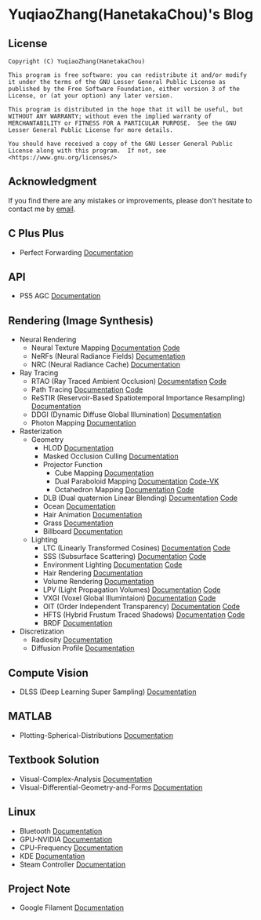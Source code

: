 # YuqiaoZhang(HanetakaChou)'s Blog  

## License  
```  
Copyright (C) YuqiaoZhang(HanetakaChou)

This program is free software: you can redistribute it and/or modify it under the terms of the GNU Lesser General Public License as published by the Free Software Foundation, either version 3 of the License, or (at your option) any later version.

This program is distributed in the hope that it will be useful, but WITHOUT ANY WARRANTY; without even the implied warranty of MERCHANTABILITY or FITNESS FOR A PARTICULAR PURPOSE.  See the GNU Lesser General Public License for more details.

You should have received a copy of the GNU Lesser General Public License along with this program.  If not, see <https://www.gnu.org/licenses/>
```  

## Acknowledgment  

If you find there are any mistakes or improvements, please don't hesitate to contact me by [email](mailto:HanetakaChou@outlook.com).  

## C Plus Plus  

- Perfect Forwarding [Documentation](./index?file=C-Plus-Plus/Perfect-Forwarding.md)  

## API  

- PS5 AGC [Documentation](./index?file=Console-Tutorial/index.md)  

## Rendering (Image Synthesis)  

- Neural Rendering
    - Neural Texture Mapping [Documentation](./index?file=Rendering/Neural-Rendering/Neural-Texture-Mapping.md) [Code](https://github.com/HanetakaChou/Neural-Texture-Mapping)      
    - NeRFs (Neural Radiance Fields) [Documentation](./index?file=Rendering/Neural-Rendering/Neural-Radiance-Fields.md)  
    - NRC (Neural Radiance Cache) [Documentation](./index?file=Rendering/Neural-Rendering/Neural-Radiance-Cache.md)  
- Ray Tracing  
    - RTAO (Ray Traced Ambient Occlusion) [Documentation](./index?file=Rendering/Ray-Tracing/Ray-Traced-Ambient-Occlusion.md) [Code](https://github.com/HanetakaChou/Ray-Traced-Ambient-Occlusion)  
    - Path Tracing [Documentation](./index?file=Rendering/Ray-Tracing/Path-Tracing.md)  [Code](https://github.com/HanetakaChou/Path-Tracing)      
    - ReSTIR (Reservoir-Based Spatiotemporal Importance Resampling) [Documentation](./index?file=Rendering/Ray-Tracing/Reservoir-Based-SpatioTemporal-Importance-Resampling.md)  
    - DDGI (Dynamic Diffuse Global Illumination) [Documentation](./index?file=Rendering/Ray-Tracing/Dynamic-Diffuse-Global-Illumination.md)  
    - Photon Mapping [Documentation](./index?file=Rendering/Ray-Tracing/Photon-Mapping.md)  
- Rasterization  
    - Geometry  
        - HLOD [Documentation](./index?file=Rendering/Rasterization/Geometry/HLOD.md)  
        - Masked Occlusion Culling [Documentation](./index?file=Rendering/Rasterization/Geometry/Masked-Occlusion-Culling.md)  
        - Projector Function  
            - Cube Mapping [Documentation](./index?file=Rendering/Rasterization/Geometry/Projector-Function/Cube-Mapping.md)  
            - Dual Paraboloid Mapping [Documentation](./index?file=Rendering/Rasterization/Geometry/Projector-Function/Dual-Paraboloid-Mapping.md) [Code-VK](https://github.com/HanetakaChou/Rendering/tree/Dual-Paraboloid-Mapping-VK)  
            - Octahedron Mapping [Documentation](./index?file=Rendering/Rasterization/Geometry/Projector-Function/Octahedron-Mapping.md) [Code](https://github.com/HanetakaChou/Octahedron-Mapping)  
        - DLB (Dual quaternion Linear Blending) [Documentation](./index?file=Rendering/Rasterization/Geometry/Dual-Quaternion-Linear-Blending.md) [Code](https://github.com/HanetakaChou/Dual-Quaternion-Linear-Blending)  
        - Ocean [Documentation](./index?file=Rendering/Rasterization/Geometry/Ocean.md)  
        - Hair Animation [Documentation](./index?file=Rendering/Rasterization/Geometry/Hair-Animation.md)  
        - Grass [Documentation](./index?file=Rendering/Rasterization/Geometry/Grass.md)  
        - Billboard [Documentation](./index?file=Rendering/Rasterization/Geometry/Billboard.md)  
    - Lighting  
        - LTC (Linearly Transformed Cosines) [Documentation](./index?file=Rendering/Rasterization/Lighting/Linearly-Transformed-Cosines.md) [Code](https://github.com/HanetakaChou/Linearly-Transformed-Cosines)    
        - SSS (Subsurface Scattering) [Documentation](./index?file=Rendering/Rasterization/Lighting/Subsurface-Scattering.md) [Code](https://github.com/HanetakaChou/Subsurface-Scattering)  
        - Environment Lighting [Documentation](./index?file=Rendering/Rasterization/Lighting/Environment-Lighting.md) [Code](https://github.com/HanetakaChou/Environment-Lighting)  
        - Hair Rendering [Documentation](./index?file=Rendering/Rasterization/Lighting/Hair-Rendering.md)  
        - Volume Rendering [Documentation](./index?file=Rendering/Rasterization/Lighting/Volume-Rendering.md)  
        - LPV (Light Propagation Volumes) [Documentation](./index?file=Rendering/Rasterization/Lighting/Light-Propagation-Volumes.md) [Code](https://github.com/HanetakaChou/Light-Propagation-Volumes)  
        - VXGI (Voxel Global Illumintaion) [Documentation](./index?file=Rendering/Rasterization/Lighting/Voxel-Global-Illumintaion.md) [Code](https://github.com/HanetakaChou/Voxel-Global-Illumintaion)  
        - OIT (Order Independent Transparency) [Documentation](./index?file=Rendering/Rasterization/Lighting/Order-Independent-Transparency.md) [Code](https://github.com/HanetakaChou/Order-Independent-Transparency)  
        - HFTS (Hybrid Frustum Traced Shadows) [Documentation](./index?file=Rendering/Rasterization/Lighting/Hybrid-Frustum-Traced-Shadows.md) [Code](https://github.com/HanetakaChou/Hybrid-Frustum-Traced-Shadows)  
        - BRDF [Documentation](./index?file=Rendering/Rasterization/Lighting/BRDF.md)    
- Discretization  
    - Radiosity [Documentation](./index?file=Rendering/Discretization/Radiosity.md)  
    - Diffusion Profile [Documentation](./index?file=Rendering/Discretization/Diffusion-Profile.md)  

## Compute Vision

- DLSS (Deep Learning Super Sampling) [Documentation](./index?Compute-Vision/Deep-Learning-Super-Sampling.md)  

## MATLAB  

- Plotting-Spherical-Distributions [Documentation](./index?file=MATLAB/Plotting-Spherical-Distributions.md)  

## Textbook Solution  

- Visual-Complex-Analysis [Documentation](./index?file=Textbook-Solution/Visual-Complex-Analysis.md)  
- Visual-Differential-Geometry-and-Forms [Documentation](./index?file=Textbook-Solution/Visual-Differential-Geometry-and-Forms.md)  

## Linux  

- Bluetooth [Documentation](./index?file=Linux/Bluetooth.md)  
- GPU-NVIDIA [Documentation](./index?file=Linux/GPU-NVIDIA.md)  
- CPU-Frequency [Documentation](./index?file=Linux/CPU-Frequency.md)  
- KDE [Documentation](./index?file=Linux/KDE.md)  
- Steam Controller [Documentation](./index?file=Linux/Steam-Controller.md)  

## Project Note  

- Google Filament [Documentation](./index?file=Project-Note/Google-Filament.md)  
